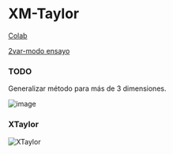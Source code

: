 XM-Taylor
==

[Colab](https://colab.research.google.com/drive/1pZ-vJVaSOisNgcN_YmOpdFCf8a5Sbn-w?usp=sharing)

[2var-modo ensayo](https://colab.research.google.com/drive/1Q4880XfUMK7aQRyj1X3mHZTkmc1f4i7S?usp=sharing#scrollTo=TlKmTqyR9hqz&forceEdit=true&sandboxMode=true)

### TODO
Generalizar método para más de 3 dimensiones.

![image](https://i.imgur.com/9yLM8CG.png)

### XTaylor
![XTaylor](https://docs.google.com/drawings/d/e/2PACX-1vQQYDSPz1H3gi8lCPUtQD-ZaIJv3XKlcXbn4l8POC8voRvzxHd7_pOdeIG2IF-oOmcHuHrO2pnqNHhR/pub?w=577&h=406)
<!--stackedit_data:
eyJoaXN0b3J5IjpbMTYzOTEwMTU5OSwtMjA0OTQyNzk2OSwtMT
U3Mjc2NjgzNiw0NTc0NjYxNDUsLTEzODk3MTA5MTgsLTE4NjEx
MDc0NjhdfQ==
-->